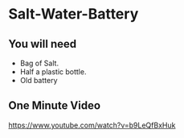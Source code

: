 # Salt-Water-Battery

## You will need

- Bag of Salt.
- Half a plastic bottle.
- Old battery

## One Minute Video

https://www.youtube.com/watch?v=b9LeQfBxHuk
